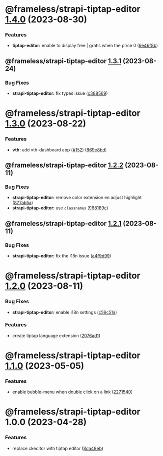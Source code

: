 # @frameless/strapi-tiptap-editor [1.4.0](https://github.com/frameless/strapi/compare/@frameless/strapi-tiptap-editor@1.3.1...@frameless/strapi-tiptap-editor@1.4.0) (2023-08-30)


### Features

* **tiptap-editor:** enable to display free | gratis when the price 0 ([6e46f8b](https://github.com/frameless/strapi/commit/6e46f8bd72377983f9a81ad94d1b02edf47ee90b))

## @frameless/strapi-tiptap-editor [1.3.1](https://github.com/frameless/strapi/compare/@frameless/strapi-tiptap-editor@1.3.0...@frameless/strapi-tiptap-editor@1.3.1) (2023-08-24)


### Bug Fixes

* **strapi-tiptap-editor:** fix types issue ([c388569](https://github.com/frameless/strapi/commit/c388569b9271ddab94def5ac9459c8b37f24e232))

# @frameless/strapi-tiptap-editor [1.3.0](https://github.com/frameless/strapi/compare/@frameless/strapi-tiptap-editor@1.2.2...@frameless/strapi-tiptap-editor@1.3.0) (2023-08-22)


### Features

* **vth:** add vth-dashboard app ([#152](https://github.com/frameless/strapi/issues/152)) ([869e8bd](https://github.com/frameless/strapi/commit/869e8bdd0457a3d748254a27ac6c617d5d36ab6c))

## @frameless/strapi-tiptap-editor [1.2.2](https://github.com/frameless/strapi/compare/@frameless/strapi-tiptap-editor@1.2.1...@frameless/strapi-tiptap-editor@1.2.2) (2023-08-11)


### Bug Fixes

* **strapi-tiptap-editor:** remove color extension en adjust highlight ([877ab5a](https://github.com/frameless/strapi/commit/877ab5ac02745167b48dbf89fb0771535cd3f990))
* **strapi-tiptap-editor:** use `classnames` ([968189c](https://github.com/frameless/strapi/commit/968189c08063207319fa71156e18906066a23116))

## @frameless/strapi-tiptap-editor [1.2.1](https://github.com/frameless/strapi/compare/@frameless/strapi-tiptap-editor@1.2.0...@frameless/strapi-tiptap-editor@1.2.1) (2023-08-11)


### Bug Fixes

* **strapi-tiptap-editor:** fix the i18n issue ([a4f9d99](https://github.com/frameless/strapi/commit/a4f9d992d87c8ea88b1f0e32b2f987f025bdedb5))

# @frameless/strapi-tiptap-editor [1.2.0](https://github.com/frameless/strapi/compare/@frameless/strapi-tiptap-editor@1.1.0...@frameless/strapi-tiptap-editor@1.2.0) (2023-08-11)


### Bug Fixes

* **strapi-tiptap-editor:** enable i18n settings ([c59c51a](https://github.com/frameless/strapi/commit/c59c51ad52b0c95e12e5e391911886115b2b2556))


### Features

* create tiptap language extension ([2076ad1](https://github.com/frameless/strapi/commit/2076ad133cc474bf4c435fd7f0a3f9c277adfb60))

# @frameless/strapi-tiptap-editor [1.1.0](https://github.com/frameless/strapi/compare/@frameless/strapi-tiptap-editor@1.0.0...@frameless/strapi-tiptap-editor@1.1.0) (2023-05-05)


### Features

* enable bubble-menu when double click on a link ([2271540](https://github.com/frameless/strapi/commit/22715407467a74278d769583265ebd9d3b5cf784))

# @frameless/strapi-tiptap-editor 1.0.0 (2023-04-28)


### Features

* replace ckeditor with tiptap editor ([8da48eb](https://github.com/frameless/strapi/commit/8da48ebfc3731481c63517e09076e899353a52d9))
